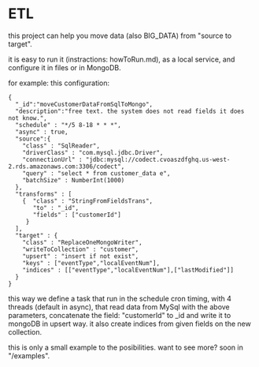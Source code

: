 # ETL
this project can help you move data (also BIG_DATA) from "source to target".

it is easy to run it (instractions: howToRun.md), as a local service, and configure it in files or in MongoDB.

for example:
this configuration:
```
{
  "_id":"moveCustomerDataFromSqlToMongo",
  "description":"free text. the system does not read fields it does not know.",
  "schedule" : "*/5 8-18 * * *", 
  "async" : true, 
  "source":{
    "class" : "SqlReader", 
    "driverClass" : "com.mysql.jdbc.Driver", 
    "connectionUrl" : "jdbc:mysql://codect.cvoaszdfghq.us-west-2.rds.amazonaws.com:3306/codect", 
    "query" : "select * from customer_data e", 
    "batchSize" : NumberInt(1000)
  }, 
  "transforms" : [
    {  "class" : "StringFromFieldsTrans",
       "to" : "_id",
       "fields" : ["customerId"]
     }
  ],
  "target" : {
    "class" : "ReplaceOneMongoWriter", 
    "writeToCollection" : "customer", 
    "upsert" : "insert if not exist", 
    "keys" : ["eventType","localEventNum"], 
    "indices" : [["eventType","localEventNum"],["lastModified"]]
  }
}
```
this way we define a task that run in the schedule cron timing, with 4 threads (default in async), that read data from MySql with the above parameters, concatenate the field: "customerId" to _id and write it to mongoDB in upsert way.
it also create indices from given fields on the new collection.

this is only a small example to the posibilities.
want to see more? soon in "/examples".
